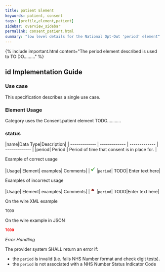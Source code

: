 ```yaml
---
title: patient Element
keywords: patient, consent
tags: [profile,element,patient]
sidebar: overview_sidebar
permalink: consent_patient.html
summary: "low level details for the National Opt-Out 'period' element"
---
```

{% include important.html content="The period element described is used to TO DO........." %}

## id Implementation Guide ##

### Use case ###

This specification describes a single use case.

### Element Usage ###

Category uses the Consent.patient element TODO...........

### status ###

|name|Data Type|Description|
| ------------- | ------------- | ------------- | ------------- |
|period| Period | Period of time that consent is in place for. |

Example of correct usage

|Usage| Element| examples| Comments|
|![Tick](images/tick.png)|`period`| TODO| Enter text here|

Examples of incorrect usage

|Usage| Element| examples| Comments|
|![Cross](images/cross.png)|`period`| TODO|Enter text here|


On the wire XML example

```xml
TODO
```

On the wire example in JSON

```json
TODO
```

*Error Handling*

The provider system SHALL return an error if:

- the `period` is invalid (i.e. fails NHS Number format and check digit tests).
- the `period` is not associated with a NHS Number Status Indicator Code





